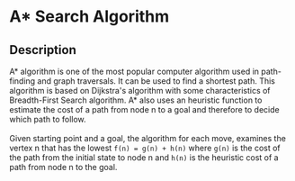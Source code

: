 # A* Search Algorithm 

## Description
A* algorithm is one of the most popular computer algorithm used in path-finding and graph traversals. It can be used to find a shortest path.
This algorithm is based on Dijkstra's algorithm with some characteristics of Breadth-First Search algorithm. A* also uses an heuristic function to estimate the cost of a path from node n to a goal and therefore to decide which path to follow.
<br><br>
Given starting point and a goal, the algorithm for each move, examines the vertex n that has the lowest `f(n) = g(n) + h(n)`  where `g(n)` is the cost of the path from the initial state to node n and `h(n)` is the heuristic cost of a path from node n to the goal.